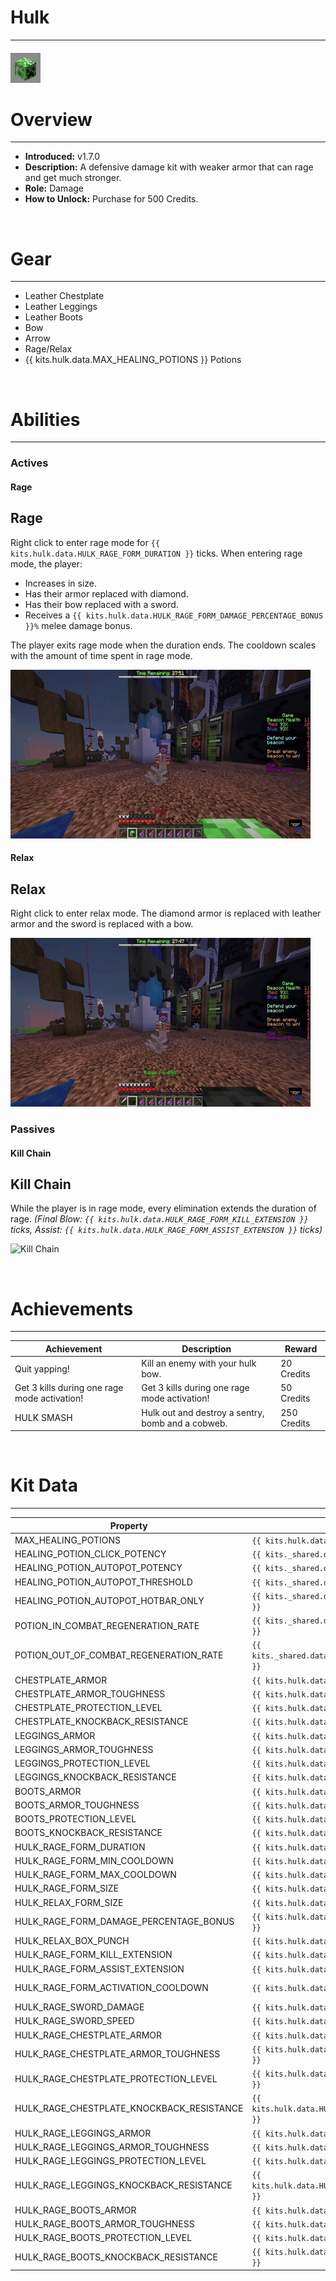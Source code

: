 # Hulk

---

#### ![hulk-icon](../assets/icons/kits/hulk-icon.jpg)

# Overview

---

- **Introduced:** v1.7.0
- **Description:** A defensive damage kit with weaker armor that can rage and get much stronger.
- **Role:** Damage
- **How to Unlock:** Purchase for 500 Credits.

<br />

# Gear

---

- Leather Chestplate
- Leather Leggings
- Leather Boots
- Bow
- Arrow
- Rage/Relax
- {{ kits.hulk.data.MAX_HEALING_POTIONS }} Potions

<br />

# Abilities

---

### Actives

<!-- tabs:start -->

#### **Rage**

## Rage

Right click to enter rage mode for `{{ kits.hulk.data.HULK_RAGE_FORM_DURATION }}` ticks. When entering rage mode, the player:

- Increases in size.
- Has their armor replaced with diamond.
- Has their bow replaced with a sword.
- Receives a `{{ kits.hulk.data.HULK_RAGE_FORM_DAMAGE_PERCENTAGE_BONUS }}%` melee damage bonus.

The player exits rage mode when the duration ends. The cooldown scales with the amount of time spent in rage mode.

![Rage](../assets/kits/hulk/Hulk%20-%20Rage.gif)

#### **Relax**

## Relax

Right click to enter relax mode. The diamond armor is replaced with leather armor and the sword is replaced with a bow.

![Relax](../assets/kits/hulk/Hulk%20-%20Relax.gif)

<!-- tabs:end -->

### Passives

<!-- tabs:start -->

#### **Kill Chain**

## Kill Chain

While the player is in rage mode, every elimination extends the duration of rage. _(Final Blow: `{{ kits.hulk.data.HULK_RAGE_FORM_KILL_EXTENSION }}` ticks, Assist: `{{ kits.hulk.data.HULK_RAGE_FORM_ASSIST_EXTENSION }}` ticks)_

![Kill Chain](../assets/kits/hulk/Hulk%20-%20Kill%20Chain.gif)

<!-- tabs:end -->
<br />

# Achievements

---

<!-- prettier-ignore -->
| Achievement | Description | Reward |
| ----------- | ----------- | ------ |
| Quit yapping! | Kill an enemy with your hulk bow. | 20 Credits |
| Get 3 kills during one rage mode activation! | Get 3 kills during one rage mode activation! | 50 Credits |
| HULK SMASH | Hulk out and destroy a sentry, bomb and a cobweb. | 250 Credits |

<br />

# Kit Data

---

<!-- prettier-ignore -->
| Property | Value | Description |
|----------|-------|-------------|
| MAX_HEALING_POTIONS | `{{ kits.hulk.data.MAX_HEALING_POTIONS }}` | {{ kitDataSharedDescriptions.MAX_HEALING_POTIONS }} |
| HEALING_POTION_CLICK_POTENCY | `{{ kits._shared.data.HEALING_POTION_CLICK_POTENCY }}` | {{ kitDataSharedDescriptions.HEALING_POTION_CLICK_POTENCY }} |
| HEALING_POTION_AUTOPOT_POTENCY | `{{ kits._shared.data.HEALING_POTION_AUTOPOT_POTENCY }}` | {{ kitDataSharedDescriptions.HEALING_POTION_AUTOPOT_POTENCY }} |
| HEALING_POTION_AUTOPOT_THRESHOLD | `{{ kits._shared.data.HEALING_POTION_AUTOPOT_THRESHOLD }}` | {{ kitDataSharedDescriptions.HEALING_POTION_AUTOPOT_THRESHOLD }} |
| HEALING_POTION_AUTOPOT_HOTBAR_ONLY | `{{ kits._shared.data.HEALING_POTION_AUTOPOT_HOTBAR_ONLY }}` | {{ kitDataSharedDescriptions.HEALING_POTION_AUTOPOT_HOTBAR_ONLY }} |
| POTION_IN_COMBAT_REGENERATION_RATE | `{{ kits._shared.data.POTION_IN_COMBAT_REGENERATION_RATE }}` | {{ kitDataSharedDescriptions.POTION_IN_COMBAT_REGENERATION_RATE }} |
| POTION_OUT_OF_COMBAT_REGENERATION_RATE | `{{ kits._shared.data.POTION_OUT_OF_COMBAT_REGENERATION_RATE }}` | {{ kitDataSharedDescriptions.POTION_OUT_OF_COMBAT_REGENERATION_RATE }} |
| CHESTPLATE_ARMOR | `{{ kits.hulk.data.CHESTPLATE_ARMOR }}` | {{ kitDataSharedDescriptions.CHESTPLATE_ARMOR }} |
| CHESTPLATE_ARMOR_TOUGHNESS | `{{ kits.hulk.data.CHESTPLATE_ARMOR_TOUGHNESS }}` | {{ kitDataSharedDescriptions.CHESTPLATE_ARMOR_TOUGHNESS }} |
| CHESTPLATE_PROTECTION_LEVEL | `{{ kits.hulk.data.CHESTPLATE_PROTECTION_LEVEL }}` | {{ kitDataSharedDescriptions.CHESTPLATE_PROTECTION_LEVEL }} |
| CHESTPLATE_KNOCKBACK_RESISTANCE | `{{ kits.hulk.data.CHESTPLATE_KNOCKBACK_RESISTANCE }}` | {{ kitDataSharedDescriptions.CHESTPLATE_KNOCKBACK_RESISTANCE }} |
| LEGGINGS_ARMOR | `{{ kits.hulk.data.LEGGINGS_ARMOR }}` | {{ kitDataSharedDescriptions.LEGGINGS_ARMOR }} |
| LEGGINGS_ARMOR_TOUGHNESS | `{{ kits.hulk.data.LEGGINGS_ARMOR_TOUGHNESS }}` | {{ kitDataSharedDescriptions.LEGGINGS_ARMOR_TOUGHNESS }} |
| LEGGINGS_PROTECTION_LEVEL | `{{ kits.hulk.data.LEGGINGS_PROTECTION_LEVEL }}` | {{ kitDataSharedDescriptions.LEGGINGS_PROTECTION_LEVEL }} |
| LEGGINGS_KNOCKBACK_RESISTANCE | `{{ kits.hulk.data.LEGGINGS_KNOCKBACK_RESISTANCE }}` | {{ kitDataSharedDescriptions.LEGGINGS_KNOCKBACK_RESISTANCE }} |
| BOOTS_ARMOR | `{{ kits.hulk.data.BOOTS_ARMOR }}` | {{ kitDataSharedDescriptions.BOOTS_ARMOR }} |
| BOOTS_ARMOR_TOUGHNESS | `{{ kits.hulk.data.BOOTS_ARMOR_TOUGHNESS }}` | {{ kitDataSharedDescriptions.BOOTS_ARMOR_TOUGHNESS }} |
| BOOTS_PROTECTION_LEVEL | `{{ kits.hulk.data.BOOTS_PROTECTION_LEVEL }}` | {{ kitDataSharedDescriptions.BOOTS_PROTECTION_LEVEL }} |
| BOOTS_KNOCKBACK_RESISTANCE | `{{ kits.hulk.data.BOOTS_KNOCKBACK_RESISTANCE }}` | {{ kitDataSharedDescriptions.BOOTS_KNOCKBACK_RESISTANCE }} |
| HULK_RAGE_FORM_DURATION | `{{ kits.hulk.data.HULK_RAGE_FORM_DURATION }}` | The duration, in ticks, of the Rage ability. |
| HULK_RAGE_FORM_MIN_COOLDOWN | `{{ kits.hulk.data.HULK_RAGE_FORM_MIN_COOLDOWN }}` | The minimum cooldown of the rage ability. |
| HULK_RAGE_FORM_MAX_COOLDOWN | `{{ kits.hulk.data.HULK_RAGE_FORM_MAX_COOLDOWN }}` | The maximum cooldown of the rage ability. |
| HULK_RAGE_FORM_SIZE | `{{ kits.hulk.data.HULK_RAGE_FORM_SIZE }}` | The player's size multiplier while in rage mode. |
| HULK_RELAX_FORM_SIZE | `{{ kits.hulk.data.HULK_RELAX_FORM_SIZE }}` | The player's size multiplier while in relax mode. |
| HULK_RAGE_FORM_DAMAGE_PERCENTAGE_BONUS | `{{ kits.hulk.data.HULK_RAGE_FORM_DAMAGE_PERCENTAGE_BONUS }}` | The percentage damage bonus received for melee attacks in rage mode. |
| HULK_RELAX_BOX_PUNCH | `{{ kits.hulk.data.HULK_RELAX_BOX_PUNCH }}` | The bow's punch level. |
| HULK_RAGE_FORM_KILL_EXTENSION | `{{ kits.hulk.data.HULK_RAGE_FORM_KILL_EXTENSION }}` | The duration extention, in ticks, of the Rage ability that final blows will reward. |
| HULK_RAGE_FORM_ASSIST_EXTENSION | `{{ kits.hulk.data.HULK_RAGE_FORM_ASSIST_EXTENSION }}` | The duration extention, in ticks, of the Rage ability that assists will reward. |
| HULK_RAGE_FORM_ACTIVATION_COOLDOWN | `{{ kits.hulk.data.HULK_RAGE_FORM_ACTIVATION_COOLDOWN }}` | The cooldown, in ticks, after using the rage ability before the player can use the relax ability. |
| HULK_RAGE_SWORD_DAMAGE | `{{ kits.hulk.data.HULK_RAGE_SWORD_DAMAGE }}` | The base damage of the rage mode sword. |
| HULK_RAGE_SWORD_SPEED | `{{ kits.hulk.data.HULK_RAGE_SWORD_SPEED }}` | The base speed of the rage mode sword. |
| HULK_RAGE_CHESTPLATE_ARMOR | `{{ kits.hulk.data.HULK_RAGE_CHESTPLATE_ARMOR }}` | The base armor of the rage mode chestplate. |
| HULK_RAGE_CHESTPLATE_ARMOR_TOUGHNESS | `{{ kits.hulk.data.HULK_RAGE_CHESTPLATE_ARMOR_TOUGHNESS }}` | The base armor toughness of the rage mode chestplate. |
| HULK_RAGE_CHESTPLATE_PROTECTION_LEVEL | `{{ kits.hulk.data.HULK_RAGE_CHESTPLATE_PROTECTION_LEVEL }}` | The protection level of the rage mode chestplate. |
| HULK_RAGE_CHESTPLATE_KNOCKBACK_RESISTANCE | `{{ kits.hulk.data.HULK_RAGE_CHESTPLATE_KNOCKBACK_RESISTANCE }}` | The knockback resistance of the rage mode chestplate. |
| HULK_RAGE_LEGGINGS_ARMOR | `{{ kits.hulk.data.HULK_RAGE_LEGGINGS_ARMOR }}` | The base armor of the rage mode leggings. |
| HULK_RAGE_LEGGINGS_ARMOR_TOUGHNESS | `{{ kits.hulk.data.HULK_RAGE_LEGGINGS_ARMOR_TOUGHNESS }}` | The base armor toughness of the rage mode leggings. |
| HULK_RAGE_LEGGINGS_PROTECTION_LEVEL | `{{ kits.hulk.data.HULK_RAGE_LEGGINGS_PROTECTION_LEVEL }}` | The protection level of the rage mode leggings. |
| HULK_RAGE_LEGGINGS_KNOCKBACK_RESISTANCE | `{{ kits.hulk.data.HULK_RAGE_LEGGINGS_KNOCKBACK_RESISTANCE }}` | The knockback resistance of the rage mode leggings. |
| HULK_RAGE_BOOTS_ARMOR | `{{ kits.hulk.data.HULK_RAGE_BOOTS_ARMOR }}` | The base armor of the rage mode boots. |
| HULK_RAGE_BOOTS_ARMOR_TOUGHNESS | `{{ kits.hulk.data.HULK_RAGE_BOOTS_ARMOR_TOUGHNESS }}` | The base armor toughness of the rage mode boots. |
| HULK_RAGE_BOOTS_PROTECTION_LEVEL | `{{ kits.hulk.data.HULK_RAGE_BOOTS_PROTECTION_LEVEL }}` | The protection level of the rage mode boots. |
| HULK_RAGE_BOOTS_KNOCKBACK_RESISTANCE | `{{ kits.hulk.data.HULK_RAGE_BOOTS_KNOCKBACK_RESISTANCE }}` | The knockback resistance of the rage mode boots. |

